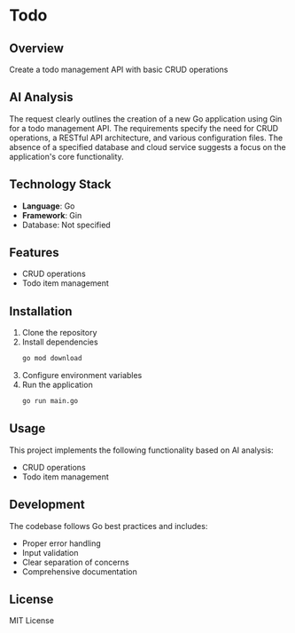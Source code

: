 # Todo

## Overview
Create a todo management API with basic CRUD operations

## AI Analysis
The request clearly outlines the creation of a new Go application using Gin for a todo management API. The requirements specify the need for CRUD operations, a RESTful API architecture, and various configuration files. The absence of a specified database and cloud service suggests a focus on the application's core functionality.

## Technology Stack
- **Language**: Go
- **Framework**: Gin
- Database: Not specified

## Features
- CRUD operations
- Todo item management

## Installation

1. Clone the repository
2. Install dependencies
   ```bash
   go mod download
   ```
3. Configure environment variables
4. Run the application
   ```bash
   go run main.go
   ```

## Usage

This project implements the following functionality based on AI analysis:
- CRUD operations
- Todo item management

## Development

The codebase follows Go best practices and includes:
- Proper error handling
- Input validation
- Clear separation of concerns
- Comprehensive documentation

## License

MIT License
